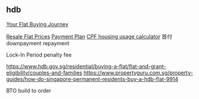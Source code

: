 ## hdb
[Your Flat Buying Journey](https://www.hdb.gov.sg/cs/infoweb/residential/buying-a-flat#/)

[Resale Flat Prices](https://services2.hdb.gov.sg/webapp/BB33RTIS/BB33SSearchWidget#/)
[](https://www.cpf.gov.sg/member/tools-and-services/calculators#/)
[Payment Plan](https://homes.hdb.gov.sg/home/calculator/payment-plan#/)
[CPF housing usage calculator](https://www.cpf.gov.sg/member/tools-and-services/calculators/cpf-housing-usage#/)
首付
downpayment
repayment

Lock-In Period penalty fee

https://www.hdb.gov.sg/residential/buying-a-flat/flat-and-grant-eligibility/couples-and-families
https://www.propertyguru.com.sg/property-guides/how-do-singapore-permanent-residents-buy-a-hdb-flat-9914

BTO build to order
